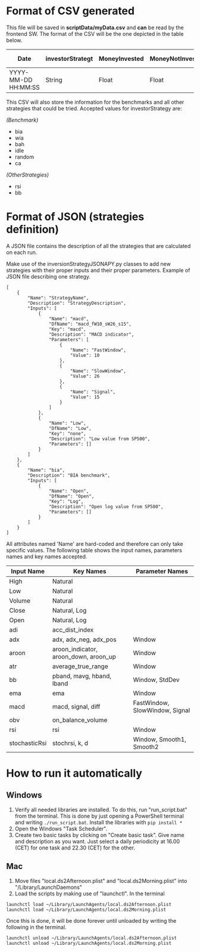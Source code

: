 # Format of CSV generated #
This file will be saved in **scriptData/myData.csv** and **can** be read by the frontend SW. The format
of the CSV will be the one depicted in the table below.

| Date                | investorStrategt | MoneyInvested | MoneyNotInvested | MoneyInvestedToday | PerInvestToday | TotalPortfolioValue | Indicators & Data |
|---------------------|------------------|---------------|------------------|--------------------|----------------|---------------------|-------------------|
| YYYY-MM-DD HH:MM:SS | String           | Float         | Float            | Float              | Float          | Float               | Float             |

This CSV will also store the information for the benchmarks and all other strategies that could be tried.
Accepted values for investorStrategy are:

*(Benchmark)*
- bia
- wia
- bah
- idle
- random
- ca

*(OtherStrategies)*
- rsi
- bb

# Format of JSON (strategies definition) #

A JSON file contains the description of all the strategies that are calculated on each run.

Make use of the inversionStrategyJSONAPY.py classes to add new strategies with their proper
inputs and their proper parameters. Example of JSON file describing one strategy.

```
[
	{
		"Name": "StrategyName",
		"Description": "StrategyDescription",
		"Inputs": [
			{
				"Name": "macd",
				"DfName": "macd_fW10_sW26_s15",
				"Key": "macd",
				"Description": "MACD indicator",
				"Parameters": [
					{
						"Name": "FastWindow",
						"Value": 10
					},
					{
						"Name": "SlowWindow",
						"Value": 26
					},
					{
						"Name": "Signal",
						"Value": 15
					}
				]
			},
			{
				"Name": "Low",
				"DfName": "Low",
				"Key": "none",
				"Description": "Low value from SP500",
				"Parameters": []
			}
		]
	},
	{
		"Name": "bia",
		"Description": "BIA benchmark",
		"Inputs": [
			{
				"Name": "Open",
				"DfName": "Open",
				"Key": "Log",
				"Description": "Open log value from SP500",
				"Parameters": []
			}
		]
	}
]
````

All attributes named 'Name' are hard-coded and therefore can only take specific values.
The following table shows the input names, parameters names and key names accepted.

| Input Name    | Key Names                             | Parameter Names                |
|---------------|---------------------------------------|--------------------------------|
| High          | Natural                               |                                |
| Low           | Natural                               |                                |
| Volume        | Natural                               |                                |
| Close         | Natural, Log                          |                                |
| Open          | Natural, Log                          |                                |
| adi           | acc_dist_index                        |                                |
| adx           | adx, adx_neg, adx_pos                 | Window                         |
| aroon         | aroon_indicator, aroon_down, aroon_up | Window                         |
| atr           | average_true_range                    | Window                         |
| bb            | pband, mavg, hband, lband             | Window, StdDev                 |
| ema           | ema                                   | Window                         |
| macd          | macd, signal, diff                    | FastWindow, SlowWindow, Signal |
| obv           | on_balance_volume                     |                                |
| rsi           | rsi                                   | Window                         |
| stochasticRsi | stochrsi, k, d                        | Window, Smooth1, Smooth2       |

# How to run it automatically #
## Windows ##
1. Verify all needed libraries are installed. To do this, run "run_script.bat" from the terminal. This is done
by just opening a PowerShell terminal and writing 
``./run_script.bat``. Install the libraries with ``pip install *``
2. Open the Windows "Task Scheduler".
3. Create two basic tasks by clicking on "Create basic task". Give name and description as you want. Just select a daily
periodicity at 16.00 (CET) for one task and 22.30 (CET) for the other.

## Mac ##
1. Move files "local.ds2Afternoon.plist" and "local.ds2Morning.plist" into "/Library/LaunchDaemons"
2. Load the scripts by making use of "launchctl". In the terminal

````
launchctl load ~/Library/LaunchAgents/local.ds2Afternoon.plist 
launchctl load ~/Library/LaunchAgents/local.ds2Morning.plist
````

Once this is done, it will be done forever until unloaded by writing the following in the terminal.
````
launchctl unload ~/Library/LaunchAgents/local.ds2Afternoon.plist
launchctl unload ~/Library/LaunchAgents/local.ds2Morning.plist
````